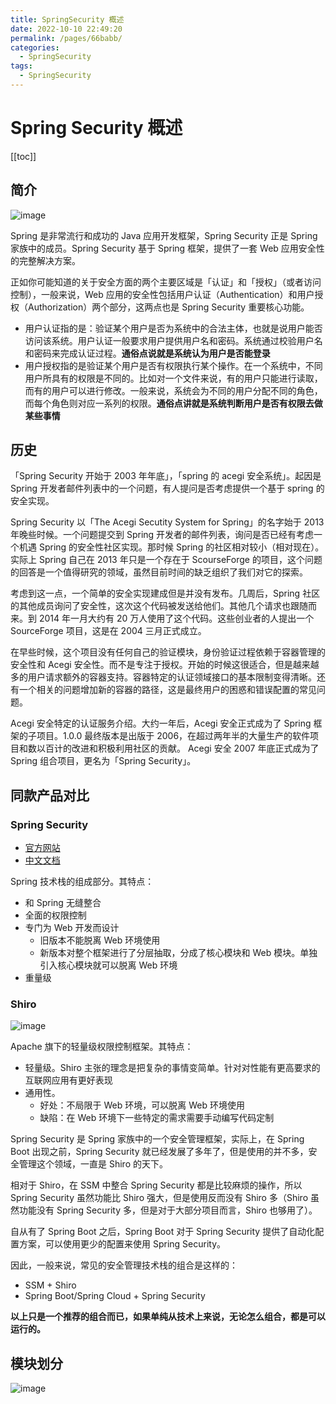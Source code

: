 ```yaml
---
title: SpringSecurity 概述
date: 2022-10-10 22:49:20
permalink: /pages/66babb/
categories:
  - SpringSecurity
tags:
  - SpringSecurity
---
```

# Spring Security 概述

[[toc]]

## 简介

![image](https://jsd.cdn.zzko.cn/gh/xustudyxu/image-hosting1@master/20221010/image.4w4wg4yh1i40.webp)

Spring 是非常流行和成功的 Java 应用开发框架，Spring Security 正是 Spring 家族中的成员。Spring Security 基于 Spring 框架，提供了一套 Web 应用安全性的完整解决方案。

正如你可能知道的关于安全方面的两个主要区域是「认证」和「授权」（或者访问控制），一般来说，Web 应用的安全性包括用户认证（Authentication）和用户授权（Authorization）两个部分，这两点也是 Spring Security 重要核心功能。

- 用户认证指的是：验证某个用户是否为系统中的合法主体，也就是说用户能否访问该系统。用户认证一般要求用户提供用户名和密码。系统通过校验用户名和密码来完成认证过程。**通俗点说就是系统认为用户是否能登录**
- 用户授权指的是验证某个用户是否有权限执行某个操作。在一个系统中，不同用户所具有的权限是不同的。比如对一个文件来说，有的用户只能进行读取，而有的用户可以进行修改。一般来说，系统会为不同的用户分配不同的角色，而每个角色则对应一系列的权限。**通俗点讲就是系统判断用户是否有权限去做某些事情**

## 历史

「Spring Security 开始于 2003 年年底」，「spring 的 acegi 安全系统」。起因是 Spring 开发者邮件列表中的一个问题，有人提问是否考虑提供一个基于 spring 的安全实现。

Spring Security 以「The Acegi Secutity System for Spring」的名字始于 2013 年晚些时候。一个问题提交到 Spring 开发者的邮件列表，询问是否已经有考虑一个机遇 Spring 的安全性社区实现。那时候 Spring 的社区相对较小（相对现在）。实际上 Spring 自己在 2013 年只是一个存在于 ScourseForge 的项目，这个问题的回答是一个值得研究的领域，虽然目前时间的缺乏组织了我们对它的探索。

考虑到这一点，一个简单的安全实现建成但是并没有发布。几周后，Spring 社区的其他成员询问了安全性，这次这个代码被发送给他们。其他几个请求也跟随而来。到 2014 年一月大约有 20 万人使用了这个代码。这些创业者的人提出一个 SourceForge 项目，这是在 2004 三月正式成立。

在早些时候，这个项目没有任何自己的验证模块，身份验证过程依赖于容器管理的安全性和 Acegi 安全性。而不是专注于授权。开始的时候这很适合，但是越来越多的用户请求额外的容器支持。容器特定的认证领域接口的基本限制变得清晰。还有一个相关的问题增加新的容器的路径，这是最终用户的困惑和错误配置的常见问题。

Acegi 安全特定的认证服务介绍。大约一年后，Acegi 安全正式成为了 Spring 框架的子项目。1.0.0 最终版本是出版于 2006，在超过两年半的大量生产的软件项目和数以百计的改进和积极利用社区的贡献。 Acegi 安全 2007 年底正式成为了 Spring 组合项目，更名为「Spring Security」。

## 同款产品对比

### Spring Security

+ [官方网站](https://spring.io/projects/spring-security)
+ [中文文档](https://www.springcloud.cc/spring-security.html#overall-architecture)

Spring 技术栈的组成部分。其特点：

- 和 Spring 无缝整合
- 全面的权限控制
- 专门为 Web 开发而设计
  - 旧版本不能脱离 Web 环境使用
  - 新版本对整个框架进行了分层抽取，分成了核心模块和 Web 模块。单独 引入核心模块就可以脱离 Web 环境
- 重量级

### Shiro

![image](https://jsd.cdn.zzko.cn/gh/xustudyxu/image-hosting1@master/20221010/image.116fr50fds8w.webp)

Apache 旗下的轻量级权限控制框架。其特点：

- 轻量级。Shiro 主张的理念是把复杂的事情变简单。针对对性能有更高要求的互联网应用有更好表现
- 通用性。
  - 好处：不局限于 Web 环境，可以脱离 Web 环境使用
  - 缺陷：在 Web 环境下一些特定的需求需要手动编写代码定制

Spring Security 是 Spring 家族中的一个安全管理框架，实际上，在 Spring Boot 出现之前，Spring Security 就已经发展了多年了，但是使用的并不多，安全管理这个领域，一直是 Shiro 的天下。

相对于 Shiro，在 SSM 中整合 Spring Security 都是比较麻烦的操作，所以 Spring Security 虽然功能比 Shiro 强大，但是使用反而没有 Shiro 多（Shiro 虽然功能没有 Spring Security 多，但是对于大部分项目而言，Shiro 也够用了）。

自从有了 Spring Boot 之后，Spring Boot 对于 Spring Security 提供了自动化配置方案，可以使用更少的配置来使用 Spring Security。

因此，一般来说，常见的安全管理技术栈的组合是这样的：

- SSM + Shiro
- Spring Boot/Spring Cloud + Spring Security

**以上只是一个推荐的组合而已，如果单纯从技术上来说，无论怎么组合，都是可以运行的。**

## 模块划分

![image](https://jsd.cdn.zzko.cn/gh/xustudyxu/image-hosting1@master/20221010/image.3b2cnga2p5e0.webp)